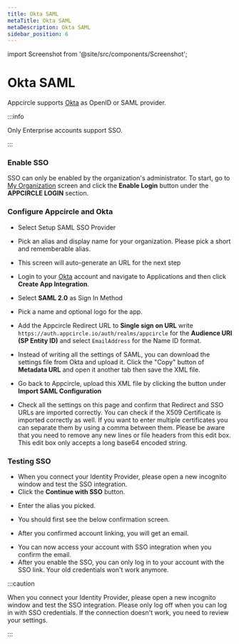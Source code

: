 ```yaml
---
title: Okta SAML
metaTitle: Okta SAML
metaDescription: Okta SAML
sidebar_position: 6
---
```


import Screenshot from '@site/src/components/Screenshot';

# Okta SAML

Appcircle supports [Okta](https://www.okta.com/) as OpenID or SAML provider.

:::info

Only Enterprise accounts support SSO.

:::

### Enable SSO

SSO can only be enabled by the organization's administrator. To start, go to [My Organization](/account/my-organization) screen and click the **Enable Login** button under the **APPCIRCLE LOGIN** section.

<Screenshot url='https://cdn.appcircle.io/docs/assets/enable-sso_v3.png' />

### Configure Appcircle and Okta

- Select Setup SAML SSO Provider

<Screenshot url='https://cdn.appcircle.io/docs/assets/sso-form_v2.png' />

- Pick an alias and display name for your organization. Please pick a short and rememberable alias.

- This screen will auto-generate an URL for the next step

<Screenshot url='https://cdn.appcircle.io/docs/assets/sso-saml1.png' />

- Login to your [Okta](https://www.okta.com/) account and navigate to Applications and then click **Create App Integration**.

<Screenshot url='https://cdn.appcircle.io/docs/assets/oktacreateapp.png' />

- Select **SAML 2.0** as Sign In Method

<Screenshot url='https://cdn.appcircle.io/docs/assets/oktacreatesaml.png' />

- Pick a name and optional logo for the app.

<Screenshot url='https://cdn.appcircle.io/docs/assets/oktasamlsettings1.png' />

- Add the Appcircle Redirect URL to **Single sign on URL** write `https://auth.appcircle.io/auth/realms/appcircle` for the **Audience URI (SP Entity ID)** and select `EmailAddress` for the Name ID format.

<Screenshot url='https://cdn.appcircle.io/docs/assets/oktasamlsettings2.png' />

- Instead of writing all the settings of SAML, you can download the settings file from Okta and upload it. Click the "Copy" button of **Metadata URL** and open it another tab then save the XML file.

<Screenshot url='https://cdn.appcircle.io/docs/assets/oktasamlsettings3-new.png' />

- Go back to Appcircle, upload this XML file by clicking the button under **Import SAML Configuration**

<Screenshot url='https://cdn.appcircle.io/docs/assets/sso-saml1.png' />

- Check all the settings on this page and confirm that Redirect and SSO URLs are imported correctly. You can check if the X509 Certificate is imported correctly as well. If you want to enter multiple certificates you can separate them by using a comma between them. Please be aware that you need to remove any new lines or file headers from this edit box. This edit box only accepts a long base64 encoded string.

### Testing SSO

- When you connect your Identity Provider, please open a new incognito window and test the SSO integration.
- Click the **Continue with SSO** button.

<Screenshot url='https://cdn.appcircle.io/docs/assets/sso-loginbutton.png' />

- Enter the alias you picked.

<Screenshot url="https://cdn.appcircle.io/docs/assets/sso-alias.png" />

- You should first see the below confirmation screen.

<Screenshot url='https://cdn.appcircle.io/docs/assets/sso-linkaccount.png' />

- After you confirmed account linking, you will get an email.

<Screenshot url='https://cdn.appcircle.io/docs/assets/sso-confirmlink.png' />

- You can now access your account with SSO integration when you confirm the email.
- After you enable the SSO, you can only log in to your account with the SSO link. Your old credentials won't work anymore.

:::caution

When you connect your Identity Provider, please open a new incognito window and test the SSO integration. Please only log off when you can log in with SSO credentials. If the connection doesn't work, you need to review your settings.

:::
